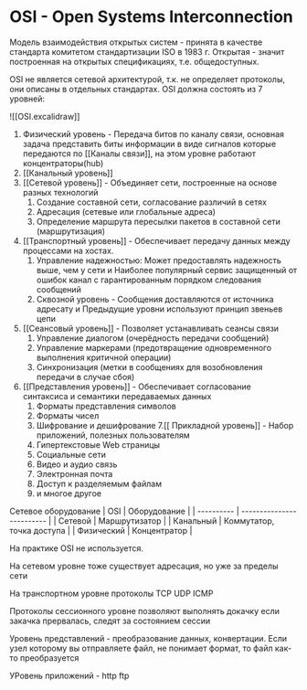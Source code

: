 # OSI - Open Systems Interconnection
Модель взаимодействия открытых систем - принята в качестве стандарта комитетом стандартизации ISO в 1983 г. Открытая - значит построенная на открытых спецификациях, т.е. общедоступных.

OSI не является сетевой архитектурой, т.к. не определяет протоколы, они описаны в отдельных стандартах. OSI должна состоять из 7 уровней:

![[OSI.excalidraw]]

1. Физический уровень - Передача битов по каналу связи, основная задача представить биты информации в виде сигналов которые передаются по [[Каналы связи]], на этом уровне работают концентраторы(hub)
2. [[Канальный уровень]] 
3. [[Сетевой уровень]] - Объединяет сети, построенные на основе разных технологий
	1. Создание составной сети, согласование различий в сетях
	2. Адресация (сетевые или глобальные адреса)
	3. Определение маршрута пересылки пакетов в составной сети (маршрутизация)
4. [[Транспортный уровень]] - Обеспечивает передачу данных между процессами на хостах.
	1. Управление надежностью: Может предоставлять надежность выше, чем у сети и Наиболее популярный сервис защищенный от ошибок канал с гарантированным порядком следования сообщений
	2. Сквозной уровень - Сообщения доставляются от источника адресату и Предыдущие уровни используют принцип звеньев цепи
5. [[Сеансовый уровень]] - Позволяет устанавливать сеансы связи
	1. Управление диалогом (очерёдность передачи сообщений)
	2. Управление маркерами (предотвращение одновременного выполнения критичной операции)
	3. Синхронизация (метки в сообщениях для возобновления передачи в случае сбоя)
6. [[Представления уровень]] - Обеспечивает согласование синтаксиса и семантики передаваемых данных
	1. Форматы представления символов
	2. Форматы чисел
	3. Шифрование и дешифрование
7.[[ Прикладной уровень]] - Набор приложений, полезных пользователям
	1. Гипертекстовые Web страницы
	2. Социальные сети
	3. Видео и аудио связь
	4. Электронная почта
	5. Доступ к разделяемым файлам
	6. и многое другое

Сетевое оборудование
| OSI        | Оборудование              |
| ---------- | ------------------------- |
| Сетевой    | Маршрутизатор             |
| Канальный  | Коммутатор, точка доступа |
| Физический | Концентратор               |

На практике OSI не используется.


На сетевом уровне тоже существует адресация, но уже за пределы сети

На транспортном уровне протоколы TCP UDP ICMP

Протоколы сессионного уровне позволяют выполнять докачку если закачка прервалась, следят за состоянием сессии

Уровень представлений - преобразование данных, конвертации. Если узел которому вы отправляете файл, не понимает формат, то файл как-то преобразуется

УРовень приложений - http ftp